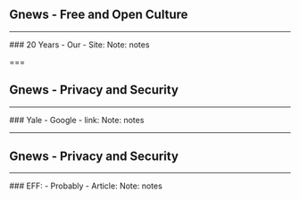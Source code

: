 
## Gnews -  Free and Open Culture
<hr />
### 20 Years
- Our
- Site:
Note:
notes


===

## Gnews -  Privacy and Security
<hr />
### Yale
- Google
- link:
Note:
notes

---

## Gnews -  Privacy and Security
<hr />
### EFF:
- Probably
- Article:
Note:
notes


